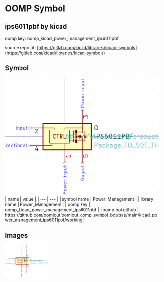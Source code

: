 # OOMP Symbol  
## ips6011pbf  by kicad  
  
oomp key: oomp_kicad_power_management_ips6011pbf  
  
source repo at: [https://gitlab.com/kicad/libraries/kicad-symbols](https://gitlab.com/kicad/libraries/kicad-symbols)  
## Symbol  
  
[![working.png](working_600.png)](working.png)  
| name | value | 
| --- | --- | 
| symbol name | Power_Management | 
| library name | Power_Management | 
| oomp key | oomp_kicad_power_management_ips6011pbf | 
| oomp bot github | https://github.com/oomlout/oomlout_oomp_symbol_bot/tree/main/kicad_power_management_ips6011pbf/working | 
## Images  
  
[![working.png](working_140.png)](working.png)  
